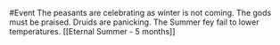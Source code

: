 #Event 
The peasants are celebrating as winter is not coming. The gods must be praised.
Druids are panicking.
The Summer fey fail to lower temperatures.
[[Eternal Summer - 5 months]]